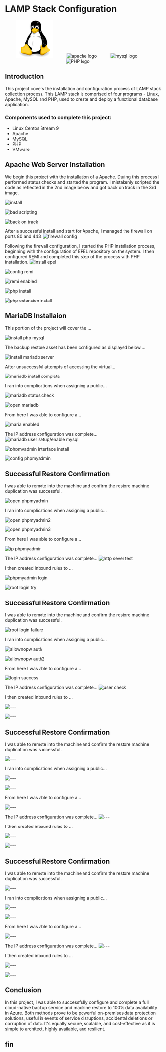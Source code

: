 # LAMP Stack Configuration

<div align="center">
  <img src="https://raw.githubusercontent.com/devicons/devicon/master/icons/linux/linux-original.svg" height="120" alt="linux logo"  />
  <img width="36" />
  <img src="https://seeklogo.com/images/A/apache-logo-89257496F9-seeklogo.com.png" height="120" alt="apache logo"  />
  <img width="36" />
  <img src="https://cdn.jsdelivr.net/gh/devicons/devicon/icons/mysql/mysql-original.svg" height="120" alt="mysql logo"  />
  <img width="36" />
  <img src="https://upload.wikimedia.org/wikipedia/commons/thumb/2/27/PHP-logo.svg/2560px-PHP-logo.svg.png" height="110" alt="PHP logo"  />
  <img width="30" />
</div>

## Introduction

This project covers the installation and configuration process of LAMP stack collection process. This LAMP stack is comprised of four programs - Linux, Apache, MySQL and PHP, used to create and deploy a functional database application. 

### Components used to complete this project:

- Linux Centos Stream 9
- Apache
- MySQL
- PHP
- VMware

## Apache Web Server Installation

We begin this project with the installation of a Apache. During this process I performed status checks and started the program. I mistakenly scripted the code as reflected in the 2nd image below and got back on track in the 3rd image.

![install](https://imgur.com/jBQejrd.jpg)

![bad scripting](https://imgur.com/LBc9PUh.jpg) 

![back on track](https://imgur.com/4Bh8LdG.jpg)

After a successful install and start for Apache, I managed the firewall on ports 80 and 443.
![firewall config](https://imgur.com/DpZ6Tx1.jpg) 

Following the firewall configuration, I started the PHP installation process, beginning with the configuration of EPEL repository on the system. I then configured REMI and completed this step of the process with PHP installation.
![install epel](https://imgur.com/vXBZtD3.jpg) 

![config remi](https://imgur.com/JZ4vhgO.jpg) 

![remi enabled](https://imgur.com/zco7Ink.jpg) 

![php install](https://imgur.com/YNGoilw.jpg) 

![php extension install](https://imgur.com/1WU2rba.jpg) 

## MariaDB Installaion

This portion of the project will cover the ...

![install php mysql](https://imgur.com/J31VDcT.jpg) 

The backup restore asset has been configured as displayed below....

![install mariadb server](https://imgur.com/H09pOrL.jpg) 

After unsuccessful attempts of accessing the virtual...

![mariadb install complete](https://imgur.com/IbsfzN3.jpg) 

I ran into complications when assigning a public...

![mariadb status check](https://imgur.com/eLXry5H.jpg) 

![open mariadb](https://imgur.com/1Jat4nX.jpg) 

From here I was able to configure a...

![maria enabled](https://imgur.com/iMre9vk.jpg) 

The IP address configuration was complete...
![mariadb user setup/enable mysql](https://imgur.com/pxHT5iG.jpg) 

![phpmyadmin interface install](https://imgur.com/jCBMu0l.jpg) 

![config phpmyadmin](https://imgur.com/yHgH8GP.jpg) 

## Successful Restore Confirmation
I was able to remote into the machine and confirm the restore machine duplication was successful.

![open phpmyadmin](https://imgur.com/YifEubJ.jpg) 

I ran into complications when assigning a public...

![open phpmyadmin2](https://imgur.com/aBWX388.jpg) 

![open phpmyadmin3](https://imgur.com/ojQllTe.jpg) 

From here I was able to configure a...

![ip phpmyadmin](https://imgur.com/EJLmQpy.jpg) 

The IP address configuration was complete...
![http sever test](https://imgur.com/OPmEvyy.jpg) 

I then created inbound rules to ...

![phpmyadmin login](https://imgur.com/a5pimMP.jpg) 

![root login try](https://imgur.com/CDaO1A6.jpg) 

## Successful Restore Confirmation
I was able to remote into the machine and confirm the restore machine duplication was successful.

![root login failure](https://imgur.com/gWZjdta.jpg) 

I ran into complications when assigning a public...

![allownopw auth](https://imgur.com/yaxRtLy.jpg) 

![allownopw auth2](https://imgur.com/HSGIasf.jpg) 

From here I was able to configure a...

![login success](https://imgur.com/fwrgRYW.jpg) 

The IP address configuration was complete...
![user check](https://imgur.com/SyKNHBB.jpg) 

I then created inbound rules to ...

![---](.jpg) 

![---](.jpg) 

## Successful Restore Confirmation
I was able to remote into the machine and confirm the restore machine duplication was successful.

![---](.jpg) 

I ran into complications when assigning a public...

![---](.jpg) 

![---](.jpg) 

From here I was able to configure a...

![---](.jpg) 

The IP address configuration was complete...
![---](.jpg) 

I then created inbound rules to ...

![---](.jpg) 

![---](.jpg)  

## Successful Restore Confirmation
I was able to remote into the machine and confirm the restore machine duplication was successful.

![---](.jpg)  

I ran into complications when assigning a public...

![---](.jpg) 

![---](.jpg) 

From here I was able to configure a...

![---](.jpg) 

The IP address configuration was complete...
![---](.jpg) 

I then created inbound rules to ...

![---](.jpg) 

![---](.jpg) 

## Conclusion
In this project, I was able to successfully configure and complete a full cloud-native backup service and machine restore to 100% data availability in Azure. Both methods prove to be powerful on-premises data protection solutions, useful in events of service disruptions, accidental deletions or corruption of data. It's equally secure, scalable, and cost-effective as it is simple to architect, highly available, and resilient.

## fin
